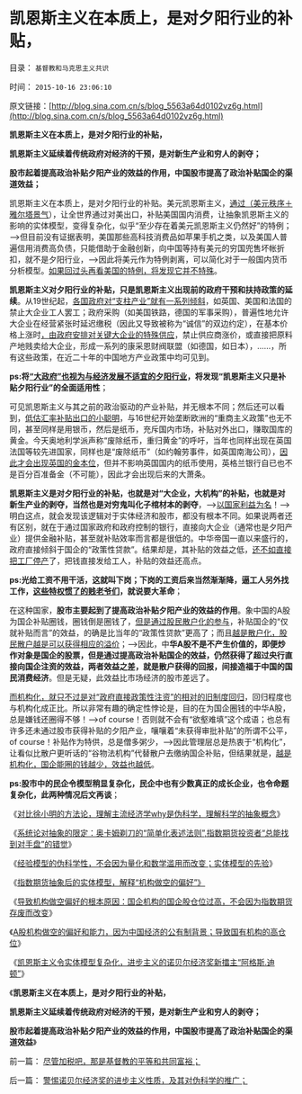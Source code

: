 # 凯恩斯主义在本质上，是对夕阳行业的补贴，

目录： `基督教和马克思主义共识` 

时间： `2015-10-16 23:06:10` 

原文链接：[http://blog.sina.com.cn/s/blog_5563a64d0102vz6g.html](http://blog.sina.com.cn/s/blog_5563a64d0102vz6g.html)

**凯恩斯主义在本质上，是对夕阳行业的补贴，**

**凯恩斯主义延续着传统政府对经济的干预，是对新生产业和穷人的剥夺；**

**股市起着提高政治补贴夕阳产业的效益的作用，中国股市提高了政治补贴国企的渠道效益；**



凯恩斯主义在本质上，是对夕阳行业的补贴。美元凯恩斯主义，[通过（美元秩序＋雅尔塔景气](../../../2014/11/21/从美国凯恩斯主义的宣传，观察美国特殊利益集团的左倾和自利.md)），让全世界通过对美出口，补贴美国国内消费，让抽象凯恩斯主义的影响的实体模型，变得复杂化，似乎“至少存在着美元凯恩斯主义仍然好”的特例；——>但目前没有证据表明，美国那些高科技消费品如苹果手机之类，以及美国人普遍信用消费高负债，只能借助于金融创新，向中国等持有美元的穷国兜售坏帐折扣，就不是夕阳行业，——>因此将美元作为特例剥离，可以简化对于一般国内货币分析模型。[如果回过头再看美国的特例，将发现它并不特殊](../../../2014/2/6/回顾美元货币政策的原则，理解淡马锡们统统要死掉的机理.md)。

**凯恩斯主义对夕阳行业的补贴，只是凯恩斯主义出现前的政府干预和扶持政策的延续**。从19世纪起，[各国政府对“支柱产业”就有一系列倾斜](../../../2012/6/20/近代工业化国家走向战争的共同根源.md)，如英国、美国和法国的禁止大企业工人罢工；政府采购（如美国铁路，德国的军事采购），普遍性地允许大企业在经营紧张时延迟缴税（因此又导致被称为“诚信”的双边约定），在基本价格上涨时[，由政府安排对关键大企业的特殊供应](../../../2012/6/3/工团主义的孪生子“社会主义”和“法西斯主义”.md)，禁止供应商涨价，或直接把原料产地贱卖给大企业，形成一系列的康采恩财阀联盟（如德国，如日本），……，所有这些政策，在近二十年的中国地方产业政策中均可见到。

**ps:将[“大政府”也视为与经济发展不适宜的夕阳行业](../../../2012/6/23/重商主义、出口导向，世界大战和欧债危机.md)，将发现“凯恩斯主义只是补贴夕阳行业”的全面适用性**；

可见凯恩斯主义与其之前的政治驱动的产业补贴，并无根本不同；然后还可以看到，[低估汇率补贴出口的小聪明](../../../2007/11/27/人民币如何升值？中国向世界廉价献血不可继续！.md)，与16世纪开始垄断欧洲的“重商主义政策”也无不同，甚至同样是用银币，然后是纸币，充斥国内市场，补贴对外出口，赚取国库的黄金。今天奥地利学派声称“废除纸币，重归黄金”的呼吁，当年也同样出现在英国法国等较先进国家，同样也是“废除纸币”（如约翰劳事件，如英国南海公司），[因此才会出现英国的金本位](../../../2012/1/14/英国工业革命前的charter型经济和孟加拉18世纪大饥荒.md)，但并不影响英国国内的纸币使用，英格兰银行自已也不是百分百准备金（不可能），因此才会出现后来的大萧条。

**凯恩斯主义是对夕阳行业的补贴，也就是对“大企业，大机构”的补贴，也就是对新生产业的剥夺，当然也是对穷鬼叫化子棺材本的剥夺**，——>[以国家利益为名](../../../2011/5/13/民主取决于默认权益归属权.md)！——>明白这点，就会发现该逻辑对于实体经济和股市，都没有根本不同。如果说两者还有区别，就在于通过国家政府和政府控制的银行，直接向大企业（通常也是夕阳产业）提供金融补贴，甚至就补贴效率而言都是很低的。中华帝国一直以来盛行的，政府直接倾斜于国企的“政策性贷款”。结果却是，其补贴的效益之低，[还不如直接把工厂停产](../../../2010/2/12/国企产权改革的两个步骤.md)了，把钱直接发给工人，补贴的效益还高点。

**ps:光给工资不用干活，这就叫下岗；下岗的工资后来当然渐渐降，逼工人另外找工作，[这些特权惯了的贱老爷们](../../../2010/10/2/特权工人阶级的腐败.md)，就说要大革命**；

在这种国家，**股市主要起到了提高政治补贴夕阳产业的效益的作用**。象中国的A股为国企补贴圈钱，圈钱倒是圈钱了，[但是通过股民散户化的参与](../../../2009/11/6/炒股维持着中国社会的稳定.md)，补贴国企的“仅就补贴而言”的效益，的确是比当年的“政策性贷款”更高了；而且[越是散户化，股民散户越是可以获得相应的溢价](../../../2015/9/9/股市会吃人，中国散户很清楚；公有制专门吃人，公知未必清楚.md)；——>因此，中**华A股不是不产生价值的，即便炒作对象是国企的股票，但是通过提高政治补贴国企的效益，仍然获得了超过央行直接向国企注资的效益，两者效益之差，就是散户获得的回报，间接造福于中国的国民消费经济**。但是无疑，此效益比市场经济的股市差远了。

[而机构化，就只不过是对“政府直接政策性注资”的相对的旧制度回归](../../../2015/9/4/纳什均衡揭示中国股市机构化的恶果，管理层自利，和改革的局限性；.md)，回归程度也与机构化成正比。所以非常有趣的确定性悖论是，目的在为国企圈钱的中华A股，总是嫌钱还圈得不够！——>of
course！否则就不会有“欲壑难填”这个成语；也总有许多还未通过股市获得补贴的夕阳产业，嚷嚷着“未获得审批补贴”的所谓不公平，of
course！补贴作为特供，总是僧多粥少，——>因此管理层总是热衷于“机构化”，让看似比散户更听话的“谷物法机构”代替散户去缴纳国企补贴，但结果就是，[越是机构化，国企能圈的钱越少，效益也越低](../../../2015/9/18/A股是极端的机构市，散户市才稳定，兼谈刘姝威的误区.md)。

**ps:股市中的民企令模型稍显复杂化，民企中也有少数真正的成长企业，也令命题复杂化，此两种情况后文再谈**；

《[对比徐小明的方法论，理解主流经济学why是伪科学，理解科学的抽象概念](../../../2015/10/4/主流经济学why是伪科学，理解科学的抽象概念.md)》

《[系统论对抽象的限定：奥卡姆剃刀的“简单化表述法则”,指数期货投资者“总能找到对手盘”的错觉](../../../2015/10/5/系统论对抽象的限定：奥卡姆剃刀的“简单化表述法则”；.md)》

《[经验模型的伪科学性，不会因为量化和数学滥用而改变；实体模型的先验](../../../2015/10/6/经验模型的伪科学性，不会因为量化和数学滥用而改变；.md)》

《[指数期货抽象后的实体模型，解释“机构做空的偏好”》](../../../2015/10/7/指数期货抽象后的实体模型，解释“机构做空的偏好”；.md)

《[导致机构做空偏好的根本原因：国企机构的国企股仓位过高，不会因为指数期货存废而改变](../../../2015/10/12/考察剥离指数期货的现货实体模型,确诊机构做空偏好的根本病因.md)》

《[A股机构做空的偏好和能力，因为中国经济的公有制背景；导致国有机构的高仓位](../../../2015/10/13/A股机构做空的偏好和能力，因为中国经济的公有制背景；.md)》

《[凯恩斯主义令实体模型复杂化，进步主义的诺贝尔经济奖新擂主“阿格斯.迪顿”](../../../2015/10/14/凯恩斯主义令实体模型复杂化，对资本主义的偷换，兼谈阿格斯.迪顿.md)》

《**凯恩斯主义在本质上，是对夕阳行业的补贴，**

**凯恩斯主义延续着传统政府对经济的干预，是对新生产业和穷人的剥夺；**

**股市起着提高政治补贴夕阳产业的效益的作用，中国股市提高了政治补贴国企的渠道效益**》

前一篇： [尽管加税吧，那是基督教的平等和共同富裕；](../../../2015/10/18/尽管加税吧，那是基督教的平等和共同富裕；.md)

后一篇： [警惕诺贝尔经济奖的进步主义性质，及其对伪科学的推广；](../../../2015/10/14/警惕诺贝尔经济奖的进步主义性质，及其对伪科学的推广；.md)

